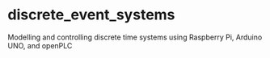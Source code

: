 # discrete_event_systems
Modelling and controlling discrete time systems using Raspberry Pi, Arduino UNO, and openPLC
